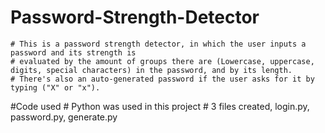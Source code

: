 # Password-Strength-Detector
    # This is a password strength detector, in which the user inputs a password and its strength is 
    # evaluated by the amount of groups there are (Lowercase, uppercase, digits, special characters) in the password, and by its length. 
    # There's also an auto-generated password if the user asks for it by typing ("X" or "x").

#Code used
    # Python was used in this project
    # 3 files created, login.py, password.py, generate.py
